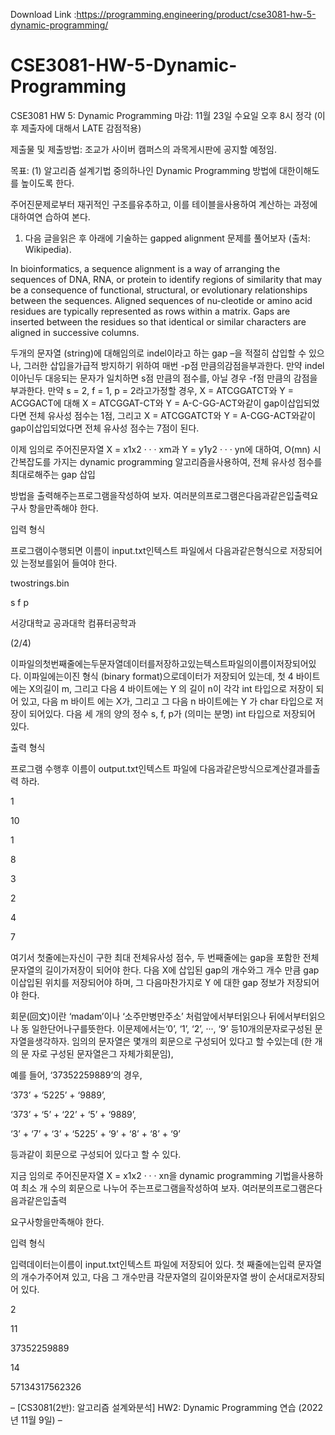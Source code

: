 Download Link :https://programming.engineering/product/cse3081-hw-5-dynamic-programming/


# CSE3081-HW-5-Dynamic-Programming
CSE3081 HW 5: Dynamic Programming
마감: 11월 23일 수요일 오후 8시 정각 (이후 제출자에 대해서 LATE 감점적용)

제출물 및 제출방법: 조교가 사이버 캠퍼스의 과목게시판에 공지할 예정임.

목표: (1) 알고리즘 설계기법 중의하나인 Dynamic Programming 방법에 대한이해도를 높이도록 한다.

주어진문제로부터 재귀적인 구조를유추하고, 이를 테이블을사용하여 계산하는 과정에 대하여연 습하여 본다.

1. 다음 글을읽은 후 아래에 기술하는 gapped alignment 문제를 풀어보자 (출처: Wikipedia).

In bioinformatics, a sequence alignment is a way of arranging the sequences of DNA, RNA, or protein to identify regions of similarity that may be a consequence of functional, structural, or evolutionary relationships between the sequences. Aligned sequences of nu-cleotide or amino acid residues are typically represented as rows within a matrix. Gaps are inserted between the residues so that identical or similar characters are aligned in successive columns.

두개의 문자열 (string)에 대해임의로 indel이라고 하는 gap –을 적절히 삽입할 수 있으나, 그러한 삽입을가급적 방지하기 위하여 매번 -p점 만큼의감점을부과한다. 만약 indel이아닌두 대응되는 문자가 일치하면 s점 만큼의 점수를, 아닐 경우 -f점 만큼의 감점을 부과한다. 만약 s = 2, f = 1, p = 2라고가정할 경우, X = ATCGGATCT와 Y = ACGGACT에 대해 X = ATCGGAT-CT와 Y = A-C-GG-ACT와같이 gap이삽입되었다면 전체 유사성 점수는 1점, 그리고 X = ATCGGATCT와 Y = A-CGG-ACT와같이 gap이삽입되었다면 전체 유사성 점수는 7점이 된다.

이제 임의로 주어진문자열 X = x1x2 · · · xm과 Y = y1y2 · · · yn에 대하여, O(mn) 시간복잡도를 가지는 dynamic programming 알고리즘을사용하여, 전체 유사성 점수를 최대로해주는 gap 삽입

방법을 출력해주는프로그램을작성하여 보자. 여러분의프로그램은다음과같은입출력요구사 항을만족해야 한다.

입력 형식

프로그램이수행되면 이름이 input.txt인텍스트 파일에서 다음과같은형식으로 저장되어 있 는정보를읽어 들여야 한다.

twostrings.bin

s f p

서강대학교 공과대학 컴퓨터공학과

(2/4)

이파일의첫번째줄에는두문자열데이터를저장하고있는텍스트파일의이름이저장되어있다. 이파일에는이진 형식 (binary format)으로데이터가 저장되어 있는데, 첫 4 바이트에는 X의길이 m, 그리고 다음 4 바이트에는 Y 의 길이 n이 각각 int 타입으로 저장이 되어 있고, 다음 m 바이트 에는 X가, 그리고 그 다음 n 바이트에는 Y 가 char 타입으로 저장이 되어있다. 다음 세 개의 양의 정수 s, f, p가 (의미는 분명) int 타입으로 저장되어 있다.

출력 형식

프로그램 수행후 이름이 output.txt인텍스트 파일에 다음과같은방식으로계산결과를출력 하라.

1

10

1

8

3

2

4

7

여기서 첫줄에는자신이 구한 최대 전체유사성 점수, 두 번째줄에는 gap을 포함한 전체문자열의 길이가저장이 되어야 한다. 다음 X에 삽입된 gap의 개수와그 개수 만큼 gap이삽입된 위치를 저장되어야 하며, 그 다음마찬가지로 Y 에 대한 gap 정보가 저장되어야 한다.

회문(回文)이란 ‘madam’이나 ‘소주만병만주소’ 처럼앞에서부터읽으나 뒤에서부터읽으나 동 일한단어나구를뜻한다. 이문제에서는‘0’, ‘1’, ‘2’, ···, ‘9’ 등10개의문자로구성된 문자열을생각하자. 임의의 문자열은 몇개의 회문으로 구성되어 있다고 할 수있는데 (한 개의 문 자로 구성된 문자열은그 자체가회문임),

예를 들어, ‘37352259889’의 경우,

‘373’ + ‘5225’ + ‘9889’,

‘373’ + ‘5’ + ‘22’ + ‘5’ + ‘9889’,

‘3’ + ‘7’ + ‘3’ + ‘5225’ + ‘9’ + ‘8’ + ‘8’ + ‘9’

등과같이 회문으로 구성되어 있다고 할 수 있다.

지금 임의로 주어진문자열 X = x1x2 · · · xn을 dynamic programming 기법을사용하여 최소 개 수의 회문으로 나누어 주는프로그램을작성하여 보자. 여러분의프로그램은다음과같은입출력

요구사항을만족해야 한다.

입력 형식

입력데이터는이름이 input.txt인텍스트 파일에 저장되어 있다. 첫 째줄에는입력 문자열의 개수가주어져 있고, 다음 그 개수만큼 각문자열의 길이와문자열 쌍이 순서대로저장되어 있다.

2

11

37352259889

14

57134317562326

– [CS3081(2반): 알고리즘 설계와분석] HW2: Dynamic Programming 연습 (2022년 11월 9일) –
